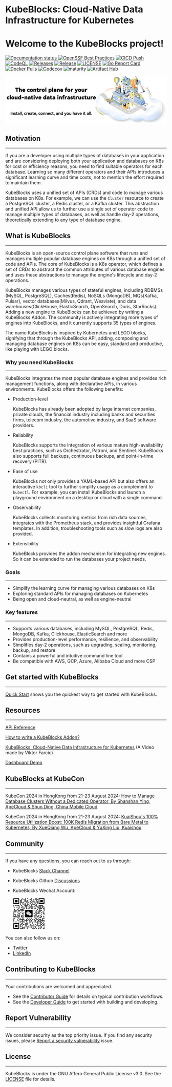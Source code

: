 # KubeBlocks: Cloud-Native Data Infrastructure for Kubernetes

# Welcome to the KubeBlocks project!

[![Documentation status](https://github.com/apecloud/kubeblocks.io/workflows/Documentation/badge.svg)](https://kubeblocks.io)
[![OpenSSF Best Practices](https://bestpractices.coreinfrastructure.org/projects/7544/badge)](https://bestpractices.coreinfrastructure.org/projects/7544)
[![CICD Push](https://github.com/apecloud/kubeblocks/workflows/CICD-PUSH/badge.svg)](https://github.com/apecloud/kubeblocks/actions/workflows/cicd-push.yml)
[![CodeQL](https://github.com/apecloud/kubeblocks/workflows/CodeQL/badge.svg)](https://github.com/apecloud/kubeblocks/actions/workflows/codeql.yml)
[![Releases](https://github.com/apecloud/kubeblocks/actions/workflows/release-version.yml/badge.svg)](https://github.com/apecloud/kubeblocks/actions/workflows/release-version.yml)
[![Release](https://img.shields.io/github/v/release/apecloud/kubeblocks)](https://github.com/apecloud/kubeblocks/releases/latest)
[![LICENSE](https://img.shields.io/github/license/apecloud/kubeblocks.svg?style=flat-square)](/LICENSE)
[![Go Report Card](https://goreportcard.com/badge/github.com/apecloud/kubeblocks)](https://goreportcard.com/report/github.com/apecloud/kubeblocks)
[![Docker Pulls](https://img.shields.io/docker/pulls/apecloud/kubeblocks)](https://hub.docker.com/r/apecloud/kubeblocks)
[![Codecov](https://codecov.io/gh/apecloud/kubeblocks/branch/main/graph/badge.svg?token=GEH4I1C80Y)](https://codecov.io/gh/apecloud/kubeblocks)
![maturity](https://img.shields.io/static/v1?label=maturity&message=alpha&color=red)
[![Artifact Hub](https://img.shields.io/endpoint?url=https://artifacthub.io/badge/repository/kubeblocks)](https://artifacthub.io/packages/search?repo=kubeblocks)

![image](./docs/img/banner-readme.jpeg)

## Motivation

---

If you are a developer using multiple types of databases in your application and are considering deploying both your application and databases on K8s for cost or efficiency reasons, you need to find suitable operators for each database. Learning so many different operators and their APIs introduces a significant learning curve and time costs, not to mention the effort required to maintain them.

KubeBlocks uses a unified set of APIs (CRDs) and code to manage various databases on K8s. For example, we can use the `Cluster` resource to create a PostgreSQL cluster, a Redis cluster, or a Kafka cluster. This abstraction and unified API allow us to further use a single set of operator code to manage multiple types of databases, as well as handle day-2 operations, theoretically extending to any type of database engine.

## What is KubeBlocks

---

KubeBlocks is an open-source control plane software that runs and manages multiple popular database engines on K8s through a unified set of code and APIs. The core of KubeBlocks is a K8s operator, which defines a set of CRDs to abstract the common attributes of various database engines and uses these abstractions to manage the engine's lifecycle and day-2 operations.

KubeBlocks manages various types of stateful engines, including RDBMSs (MySQL, PostgreSQL), Caches(Redis), NoSQLs (MongoDB), MQs(Kafka, Pulsar), vector databases(Milvus, Qdrant, Weaviate), and data warehouses(ClickHouse, ElasticSearch, OpenSearch, Doris, StarRocks). Adding a new engine to KubeBlocks can be achieved by writing a KubeBlocks Addon. The community is actively integrating more types of engines into KubeBlocks, and it currently supports 35 types of engines.

The name KubeBlocks is inspired by Kubernetes and LEGO blocks, signifying that through the KubeBlocks API, adding, composing and managing database engines on K8s can be easy, standard and productive, like playing with LEGO blocks.

### Why you need KubeBlocks

---

KubeBlocks integrates the most popular database engines and provides rich management functions, along with declarative APIs, in various environments. KubeBlocks offers the following benefits:

* Production-level

  KubeBlocks has already been adopted by large internet companies, private clouds, the financial industry including banks and securities firms, telecom industry, the automotive industry, and SaaS software providers.

* Reliability

  KubeBlocks supports the integration of various mature high-availability best practices, such as Orchestrator, Patroni, and Sentinel. KubeBlocks also supports full backups, continuous backups, and point-in-time recovery (PITR).

* Ease of use

  KubeBlocks not only provides a YAML-based API but also offers an interactive `kbcli` tool to further simplify usage as a complement to `kubectl`. For example, you can install KubeBlocks and launch a playground environment on a desktop or cloud with a single command.

* Observability

  KubeBlocks collects monitoring metrics from rich data sources, integrates with the Prometheus stack, and provides insightful Grafana templates. In addition, troubleshooting tools such as slow logs are also provided.

* Extensibility

  KubeBlocks provides the addon mechanism for integrating new engines. So it can be extended to run the databases your project needs.

### Goals

---

- Simplify the learning curve for managing various databases on K8s
- Exploring standard APIs for managing databases on Kubernetes
- Being open and cloud-neutral, as well as engine-neutral

### Key features

---

- Supports various databases, including MySQL, PostgreSQL, Redis, MongoDB, Kafka, Clickhouse, ElasticSearch and more
- Provides production-level performance, resilience, and observability
- Simplifies day-2 operations, such as upgrading, scaling, monitoring, backup, and restore
- Contains a powerful and intuitive command line tool
- Be compatible with AWS, GCP, Azure, Alibaba Cloud and more CSP

## Get started with KubeBlocks

---

[Quick Start](https://kubeblocks.io/docs/preview/user_docs/try-out-on-playground/try-kubeblocks-on-your-laptop) shows you the quickest way to get started with KubeBlocks.

## Resources

---

[API Reference](https://kubeblocks.io/docs/release-0.8/developer_docs/api-reference/cluster)

[How to write a KubeBlocks Addon?](https://kubeblocks.io/docs/release-0.8/developer_docs/integration/how-to-add-an-add-on)

[KubeBlocks: Cloud-Native Data Infrastructure for Kubernetes](https://www.youtube.com/watch?v=KNwpG51Whzg) (A Video made by Viktor Farcic)

[Dashboard Demo](https://console.kubeblocks.io/)

## KubeBlocks at KubeCon

---

KubeCon 2024 in HongKong from 21-23 August 2024: [How to Manage Database Clusters Without a Dedicated Operator, By Shanshan Ying, ApeCloud & Shun Ding, China Mobile Cloud](https://kccncossaidevchn2024.sched.com/event/1eYYL/how-to-manage-database-clusters-without-a-dedicated-operator-nanoxi-operatorzha-fa-lia-zhong-shi-shanshan-ying-apecloud-shun-ding-china-mobile-cloud)

KubeCon 2024 in HongKong from 21-23 August 2024: [KuaiShou's 100% Resource Utilization Boost: 100K Redis Migration from Bare Metal to Kubernetes, By XueQiang Wu, ApeCloud & YuXing Liu, Kuaishou](https://kccncossaidevchn2024.sched.com/event/1eYat/kuaishous-100-resource-utilization-boost-100k-redis-migration-from-bare-metal-to-kubernetes-zha-100pian-zhi-yi-daeplie-hui-zhe-100k-rediskubernetes-xueqiang-wu-apecloud-yuxing-liu-kuaishou)

## Community

---

If you have any questions, you can reach out to us through:

- KubeBlocks [Slack Channel](https://join.slack.com/t/kubeblocks/shared_invite/zt-2pjob3ezp-FzaZM7NId~Tbzp6PYNbOzQ)
- KubeBlocks Github [Discussions](https://github.com/apecloud/kubeblocks/discussions)
- KubeBlocks Wechat Account:

   <img src=".\docs\img\wechat-assistant.jpg" alt="wechat" width="100" height="100">

You can also follow us on:

- [Twitter](https://x.com/KubeBlocks)
- [LinkedIn](https://www.linkedin.com/company/apecloud-ptd-ltd/)

## Contributing to KubeBlocks

---

Your contributions are welcomed and appreciated.

- See the [Contributor Guide](https://github.com/apecloud/kubeblocks/blob/main/docs/CONTRIBUTING.md) for details on typical contribution workflows.
- See the [Developer Guide](https://github.com/apecloud/kubeblocks/blob/main/docs/00%20-%20index.md) to get started with building and developing.

## Report Vulnerability

---

We consider security as the top priority issue. If you find any security issues, please [Report a security vulnerability](https://github.com/apecloud/kubeblocks/security/advisories/new) issue.

## License

---

KubeBlocks is under the GNU Affero General Public License v3.0.
See the [LICENSE](https://github.com/apecloud/kubeblocks/blob/main/LICENSE) file for details.